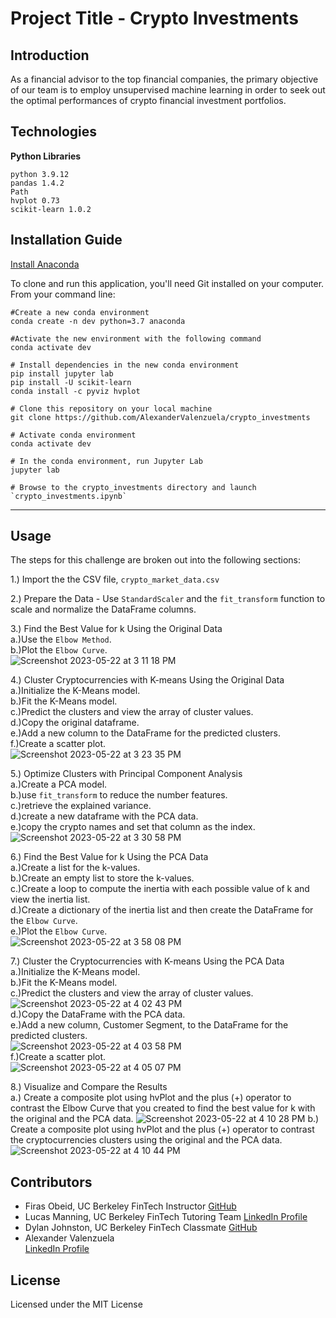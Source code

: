 # Project Title - Crypto Investments

## Introduction
As a financial advisor to the top financial companies, the primary objective of our team is to employ unsupervised machine learning in order to seek out the optimal performances of crypto financial investment portfolios.   

## Technologies
**Python Libraries**

`python 3.9.12`<br>
`pandas 1.4.2`<br>
`Path`<br>
`hvplot 0.73`<br>
`scikit-learn 1.0.2`

## Installation Guide

[Install Anaconda](https://www.anaconda.com/download/)

To clone and run this application, you'll need Git installed on your computer.
From your command line:
```
#Create a new conda environment
conda create -n dev python=3.7 anaconda

#Activate the new environment with the following command
conda activate dev

# Install dependencies in the new conda environment
pip install jupyter lab
pip install -U scikit-learn
conda install -c pyviz hvplot

# Clone this repository on your local machine
git clone https://github.com/AlexanderValenzuela/crypto_investments

# Activate conda environment
conda activate dev

# In the conda environment, run Jupyter Lab
jupyter lab 

# Browse to the crypto_investments directory and launch `crypto_investments.ipynb`
```
---

## Usage

The steps for this challenge are broken out into the following sections:

1.) Import the the CSV file, `crypto_market_data.csv`<br>

2.) Prepare the Data - Use `StandardScaler` and the `fit_transform` function to scale and normalize the DataFrame columns.<br>

3.) Find the Best Value for k Using the Original Data<br>
a.)Use the `Elbow Method`.<br>
b.)Plot the `Elbow Curve`.<br>
![Screenshot 2023-05-22 at 3 11 18 PM](https://github.com/AlexanderValenzuela/crypto_investments/assets/111409358/0cce3f83-5d44-4f1a-88eb-589f1bbf3bbd)

4.) Cluster Cryptocurrencies with K-means Using the Original Data<br>
a.)Initialize the K-Means model.<br> 
b.)Fit the K-Means model.<br> 
c.)Predict the clusters and view the array of cluster values.<br> 
d.)Copy the original dataframe.<br> 
e.)Add a new column to the DataFrame for the predicted clusters.<br>
f.)Create a scatter plot.<br>
![Screenshot 2023-05-22 at 3 23 35 PM](https://github.com/AlexanderValenzuela/crypto_investments/assets/111409358/7d68e830-540c-496f-a896-f5cd4e8fd7a1)

5.) Optimize Clusters with Principal Component Analysis<br>
a.)Create a PCA model.<br>
b.)use `fit_transform` to reduce the number features.<br>
c.)retrieve the explained variance.<br>
d.)create a new dataframe with the PCA data.<br> 
e.)copy the crypto names and set that column as the index.<br>
![Screenshot 2023-05-22 at 3 30 58 PM](https://github.com/AlexanderValenzuela/crypto_investments/assets/111409358/fd19cc9c-b55a-4f5a-852c-fb2f6ae7736d)

6.) Find the Best Value for k Using the PCA Data<br>
a.)Create a list for the k-values.<br>
b.)Create an empty list to store the k-values.<br>
c.)Create a loop to compute the inertia with each possible value of k and view the inertia list.<br>
d.)Create a dictionary of the inertia list and then create the DataFrame for the `Elbow Curve`.<br>
e.)Plot the `Elbow Curve`.<br>
![Screenshot 2023-05-22 at 3 58 08 PM](https://github.com/AlexanderValenzuela/crypto_investments/assets/111409358/15f74f8c-1ace-49fd-a85b-16e7685727d6)

7.) Cluster the Cryptocurrencies with K-means Using the PCA Data<br>
a.)Initialize the K-Means model.<br> 
b.)Fit the K-Means model.<br> 
c.)Predict the clusters and view the array of cluster values.<br> 
![Screenshot 2023-05-22 at 4 02 43 PM](https://github.com/AlexanderValenzuela/crypto_investments/assets/111409358/dbf68f1e-021d-41fb-9035-2d38deea48e1)<br>
d.)Copy the DataFrame with the PCA data.<br> 
e.)Add a new column, Customer Segment, to the DataFrame for the predicted clusters.<br>
![Screenshot 2023-05-22 at 4 03 58 PM](https://github.com/AlexanderValenzuela/crypto_investments/assets/111409358/50873145-3fca-4261-a9a3-a6cc7a28aafc)<br>
f.)Create a scatter plot.<br>
![Screenshot 2023-05-22 at 4 05 07 PM](https://github.com/AlexanderValenzuela/crypto_investments/assets/111409358/5619393d-9f55-4994-b7fb-d465332e6600)

8.) Visualize and Compare the Results<br>
a.) Create a composite plot using hvPlot and the plus (+) operator to contrast the Elbow Curve that you created to find the best value for k with the original and the PCA data.
![Screenshot 2023-05-22 at 4 10 28 PM](https://github.com/AlexanderValenzuela/crypto_investments/assets/111409358/af2bba9f-c171-43a7-8934-9b06549a52c3)
b.) Create a composite plot using hvPlot and the plus (+) operator to contrast the cryptocurrencies clusters using the original and the PCA data.
![Screenshot 2023-05-22 at 4 10 44 PM](https://github.com/AlexanderValenzuela/crypto_investments/assets/111409358/6c8ef20b-564d-42fe-9a3a-e50a13111925)

## Contributors
- Firas Obeid, UC Berkeley FinTech Instructor
[GitHub](<https://github.com/firobeid>)
- Lucas Manning, UC Berkeley FinTech Tutoring Team
[LinkedIn Profile](<https://www.linkedin.com/in/lucas-manning-b44760206/>)
- Dylan Johnston, UC Berkeley FinTech Classmate
[GitHub](<https://github.com/djohnst914>)
- Alexander Valenzuela<br>
[LinkedIn Profile](<https://www.linkedin.com/in/alex-valenzuela-97826842/>)


## License
Licensed under the MIT License

